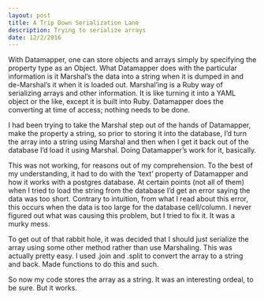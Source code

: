 ```yaml
---
layout: post
title: A Trip Down Serialization Lane
description: Trying to serialize arrays
date: 12/2/2016
---
```


With Datamapper, one can store objects and arrays simply by specifying the property type as an Object. What Datamapper does with the particular information is it Marshal’s the data into a string when it is dumped in and de-Marshal’s it when it is loaded out. Marshal’ing is a Ruby way of serializing arrays and other information. It is like turning it into a YAML object or the like, except it is built into Ruby. Datamapper does the converting at time of access; nothing needs to be done.

I had been trying to take the Marshal step out of the hands of Datamapper, make the property a string, so prior to storing it into the database, I’d turn the array into a string using Marshal and then when I get it back out of the database I’d load it using Marshal. Doing Datamapper’s work for it, basically.

This was not working, for reasons out of my comprehension. To the best of my understanding, it had to do with the ‘text’ property of Datamapper and how it works with a postgres database. At certain points (not all of them) when I tried to load the string from the database I’d get an error saying the data was too short. Contrary to intuition, from what I read about this error, this occurs when the data is too large for the database cell/column. I never figured out what was causing this problem, but I tried to fix it. It was a murky mess.

To get out of that rabbit hole, it was decided that I should just serialize the array using some other method rather than use Marshaling. This was actually pretty easy. I used .join and .split to convert the array to a string and back. Made functions to do this and such.

So now my code stores the array as a string. It was an interesting ordeal, to be sure. But it works.
